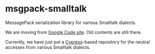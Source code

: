 msgpack-smalltalk
=================

MessagePack serialization library for various Smalltalk dialects.

We are moving from [Google Code site](http://code.google.com/p/messagepack-st/). Old contents are still there.

Currently, we have just put a [Cypress](https://github.com/CampSmalltalk/Cypress/blob/master/README.md)-based repository for the neutral accesses from various Smalltalk dialects.

